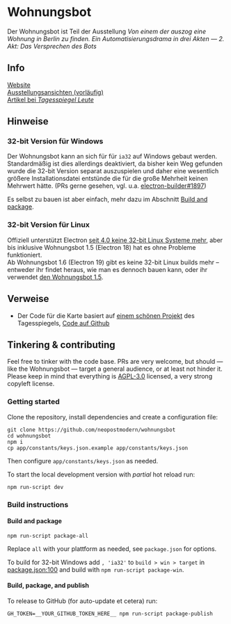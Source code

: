 # Wohnungsbot

Der Wohnungsbot ist Teil der Ausstellung *Von einem der auszog eine Wohnung in Berlin zu finden. Ein Automatisierungsdrama in drei Akten — 2. Akt: Das Versprechen des Bots*

## Info
[Website](https://wohnungsbot.de/)  
[Ausstellungsansichten (vorläufig)](https://bericht.neopostmodern.com/portfolio/von-einem-der-auszog-eine-wohnung-in-berlin-zu-finden-2-akt)  
[Artikel bei *Tagesspiegel Leute*](https://leute.tagesspiegel.de/neukoelln/unter-nachbarn/2019/09/11/95231/)

## Hinweise
### 32-bit Version für Windows  
Der Wohnungsbot kann an sich für für `ia32` auf Windows gebaut werden. Standardmäßig ist dies allerdings deaktiviert, da bisher kein Weg gefunden wurde die 32-bit Version separat auszuspielen und daher eine wesentlich größere Installationsdatei entstünde die für die große Mehrheit keinen Mehrwert hätte. (PRs gerne gesehen, vgl. u.a. [electron-builder#1897](https://github.com/electron-userland/electron-builder/issues/1897))

Es selbst zu bauen ist aber einfach, mehr dazu im Abschnitt [Build and package](#build-and-package).

### 32-bit Version für Linux
Offiziell unterstützt Electron [seit 4.0 keine 32-bit Linux Systeme mehr](https://www.electronjs.org/blog/linux-32bit-support),
aber bis inklusive Wohnungsbot 1.5 (Electron 18) hat es ohne Probleme funktioniert.  
Ab Wohnungsbot 1.6 (Electron 19) gibt es keine 32-bit Linux builds mehr – entweder ihr findet heraus,
wie man es dennoch bauen kann, oder ihr verwendet [den Wohnungsbot 1.5](https://github.com/neopostmodern/wohnungsbot/releases/tag/v1.5.0).

## Verweise
- Der Code für die Karte basiert auf [einem schönen Projekt](https://interaktiv.morgenpost.de/mietkarte-berlin/) des Tagesspiegels,
[Code auf Github](https://github.com/funkeinteraktiv/mietkarte)

## Tinkering & contributing

Feel free to tinker with the code base. PRs are very welcome, but should — like the Wohnungsbot —
target a general audience, or at least not hinder it. Please keep in mind that everything is
[AGPL-3.0](https://github.com/neopostmodern/wohnungsbot/blob/master/LICENSE) licensed, a very strong
copyleft license.

### Getting started

Clone the repository, install dependencies and create a configuration file:

```shell script
git clone https://github.com/neopostmodern/wohnungsbot
cd wohnungsbot
npm i
cp app/constants/keys.json.example app/constants/keys.json
```

Then configure `app/constants/keys.json` as needed.

To start the local development version with *partial* hot reload run:

```shell script
npm run-script dev
```
 
### Build instructions

#### Build and package

```shell script
npm run-script package-all
```

Replace `all` with your plattform as needed, see `package.json` for options.

To build for 32-bit Windows add `, 'ia32'` to `build > win > target` in
[package.json:100](https://github.com/neopostmodern/wohnungsbot/blob/master/package.json#L100)
and build with `npm run-script package-win`.

#### Build, package, and publish 

To release to GitHub (for auto-update et cetera) run:

```shell script
GH_TOKEN=__YOUR_GITHUB_TOKEN_HERE__ npm run-script package-publish
```
